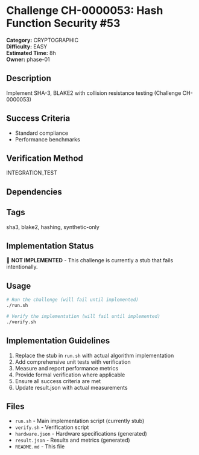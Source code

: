 # Challenge CH-0000053: Hash Function Security #53

**Category:** CRYPTOGRAPHIC  
**Difficulty:** EASY  
**Estimated Time:** 8h  
**Owner:** phase-01  

## Description

Implement SHA-3, BLAKE2 with collision resistance testing (Challenge CH-0000053)

## Success Criteria

- Standard compliance
- Performance benchmarks

## Verification Method

INTEGRATION_TEST

## Dependencies



## Tags

sha3, blake2, hashing, synthetic-only

## Implementation Status

🚧 **NOT IMPLEMENTED** - This challenge is currently a stub that fails intentionally.

## Usage

```bash
# Run the challenge (will fail until implemented)
./run.sh

# Verify the implementation (will fail until implemented) 
./verify.sh
```

## Implementation Guidelines

1. Replace the stub in `run.sh` with actual algorithm implementation
2. Add comprehensive unit tests with verification
3. Measure and report performance metrics
4. Provide formal verification where applicable
5. Ensure all success criteria are met
6. Update result.json with actual measurements

## Files

- `run.sh` - Main implementation script (currently stub)
- `verify.sh` - Verification script
- `hardware.json` - Hardware specifications (generated)
- `result.json` - Results and metrics (generated)
- `README.md` - This file
